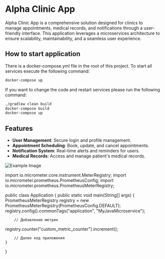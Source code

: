 # Alpha Clinic App

Alpha Clinic App is a comprehensive solution designed for clinics to manage appointments, medical records, and notifications through a user-friendly interface. This application leverages a microservices architecture to ensure scalability, maintainability, and a seamless user experience.

## How to start application

There is a docker-compose.yml file in the root of this project. To start all services
execute the following command:

```bash
docker-compose up
```

If you want to change the code and restart services please run the following command:

```bash
./gradlew clean build
docker-compose build
docker-compose up
```


## Features

- **User Management**: Secure login and profile management.
- **Appointment Scheduling**: Book, update, and cancel appointments.
- **Notification System**: Real-time alerts and reminders for users.
- **Medical Records**: Access and manage patient's medical records.



![Example Image](/Users/tanya/Downloads/image.png "Sequence diagram")

import io.micrometer.core.instrument.MeterRegistry;
import io.micrometer.prometheus.PrometheusConfig;
import io.micrometer.prometheus.PrometheusMeterRegistry;

public class Application {
public static void main(String[] args) {
PrometheusMeterRegistry registry = new PrometheusMeterRegistry(PrometheusConfig.DEFAULT);
registry.config().commonTags("application", "MyJavaMicroservice");

        // Добавление метрик
registry.counter("custom_metric_counter").increment();
        
        // Далее код приложения
    }
}

